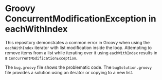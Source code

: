 # Groovy ConcurrentModificationException in eachWithIndex

This repository demonstrates a common error in Groovy when using the `eachWithIndex` iterator with list modification inside the loop.  Attempting to remove items from a list while iterating over it using `eachWithIndex` results in a `ConcurrentModificationException`.

The `bug.groovy` file shows the problematic code. The `bugSolution.groovy` file provides a solution using an iterator or copying to a new list.